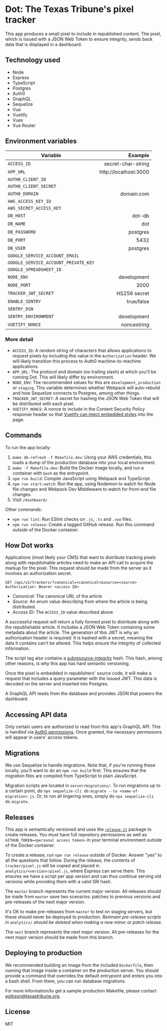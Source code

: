 # Dot: The Texas Tribune's pixel tracker

This app produces a small pixel to include in republished content. The pixel, which is issued with a JSON Web Token to ensure integrity, sends back data that is displayed in a dashboard.

## Technology used

- Node
- Express
- TypeScript
- Postgres
- Auth0
- GraphQL
- Sequelize
- Vue
- Vuetify
- Vuex
- Vue Router

## Environment variables

| Variable                             |               Example |
| ------------------------------------ | --------------------: |
| `ACCESS_ID`                          |    secret-char-string |
| `APP_URL`                            | http://localhost:3000 |
| `AUTH0_CLIENT_ID`                    |                       |
| `AUTH0_CLIENT_SECRET`                |                       |
| `AUTH0_DOMAIN`                       |            domain.com |
| `AWS_ACCESS_KEY_ID`                  |                       |
| `AWS_SECRET_ACCESS_KEY`              |                       |
| `DB_HOST`                            |                dot-db |
| `DB_NAME`                            |                   dot |
| `DB_PASSWORD`                        |              postgres |
| `DB_PORT`                            |                  5432 |
| `DB_USER`                            |              postgres |
| `GOOGLE_SERVICE_ACCOUNT_EMAIL`       |                       |
| `GOOGLE_SERVICE_ACCOUNT_PRIVATE_KEY` |                       |
| `GOOGLE_SPREADSHEET_ID`              |                       |
| `NODE_ENV`                           |           development |
| `NODE_PORT`                          |                  3000 |
| `TRACKER_JWT_SECRET`                 |          HS256 secret |
| `ENABLE_SENTRY`                      |            true/false |
| `SENTRY_DSN`                         |                       |
| `SENTRY_ENVIRONMENT`                 |           development |
| `VUETIFY_NONCE`                      |           noncestring |

### More detail

- `ACCESS_ID`: A random string of characters that allows applications to request pixels by including this value in the `Authorization` header. We will likely transition this process to Auth0 machine-to-machine applications.
- `APP_URL`: The protocol and domain (no trailing slash) at which you'll be running Dot. This will likely differ by environment.
- `NODE_ENV`: The recommended values for this are `development`, `production` or `staging`. This variable determines whether Webpack will auto-rebuild and how Sequelize connects to Postgres, among other things.
- `TRACKER_JWT_SECRET`: A secret for hashing the JSON Web Token that will be distributed with each pixel.
- `VUETIFY_NONCE`: A nonce to include in the Content Security Policy response header so that [Vuetify can inject embedded styles](https://vuetifyjs.com/en/customization/th%C3%A8me/#csp-nonce) into the page.

## Commands

To run the app locally:

1. `make db-refresh -f Makefile.dev`: Using your AWS credentials, this loads a dump of the production database into your local environment.
2. `make -f Makefile.dev`: Build the Docker image locally, and run a container with `bash` as the entrypoint.
3. `npm run build`: Compile JavaScript using Webpack and TypeScript.
4. `npm run start:watch`: Run the app, using Nodemon to watch for Node file changes and Webpack Dev Middleware to watch for front-end file changes.
5. Visit `/dashboard/`.

Other commands:

- `npm run lint`: Run ESlint checks on `.js`, `.ts` and `.vue` files.
- `npm run release`: Create a tagged GitHub release. Run this command _outside_ of the Docker container.

## How Dot works

Applications (most likely your CMS) that want to distribute tracking pixels along with republishable articles need to make an API call to acquire the markup for the pixel. This request should be made from the server as it involves an authorization secret.

```
GET /api/v2/trackers/?canonical=<canonical>&source=<source>
Authorization: Bearer <access ID>
```

- _Canonical_: The canonical URL of the article
- _Source_: An enum value describing from where the article is being distributed.
- _Access ID_: The `ACCESS_ID` value described above

A successful request will return a fully formed pixel to distribute along with the republishable article. It includes a JSON Web Token containing some metadata about the article. The generation of this JWT is why an authorization header is required: It is hashed with a secret, meaning the data it contains can't be altered. This helps ensure the integrity of collected information.

The script tag also contains a [subresource-integrity](https://developer.mozilla.org/en-US/docs/Web/Security/Subresource_Integrity) hash. This hash, among other reasons, is why this app has hard semantic versioning.

Once the pixel is embedded in republishers' source code, it will make a request that includes a query parameter with the issued JWT. This data is decoded on the server and inserted into Postgres.

A GraphQL API reads from the database and provides JSON that powers the dashboard.

## Accessing API data

Only certain users are authorized to read from this app's GraphQL API. This is handled via [Auth0 permissions](https://auth0.com/docs/authorization/guides/manage-permissions). Once granted, the necessary permissions will appear in users' access tokens.

## Migrations

We use Sequelize to handle migrations. Note that, if you're running these locally, you'll want to do an `npm run build` first. This ensures that the migration files are compiled from TypeScript to plain JavaScript.

Migration scripts are located in `server/migrations/`. To run migrations up to a certain point, do `npx sequelize-cli db:migrate --to <name-of-migration>.js`. Or, to run all lingering ones, simply do `npx sequelize-cli db:migrate`.

## Releases

This app is semantically versioned and uses the [`release-it`](https://github.com/release-it/release-it) package to create releases. You must have full repository permissions as well as `GITHUB_TOKEN=<personal access token>` in your terminal environment _outside_ of the Docker container.

To create a release, run `npm run release` outside of Docker. Answer "yes" to all the questions that follow. During the release, the contents of `tracker/pixel.js` will be copied and placed in `analytics/<version>/pixel.js`, where Express can serve them. This ensures we have a script per app version and can thus continue serving old versions while providing them with a valid SRI hash.

The `master` branch represents the current major version. All releases should be made from `master` save two scenarios: patches to previous versions and pre-releases of the next major version.

It's OK to make pre-releases from `master` to test on staging servers, but these should never be deployed to production. _Remnant pre-release scripts in `analytics/` should be deleted when making a new minor or patch release_.

The `next` branch represents the next major version. All pre-releases for the next major version should be made from this branch.

## Deploying to production

We recommended building an image from the included `Dockerfile`, then running that image inside a container on the production server. You should provide a command that overrides the default entrypoint and enters you into a bash shell. From there, you can run database migrations.

For more information/to get a sample production Makefile, please contact agibson@texastribune.org.

## License

MIT
